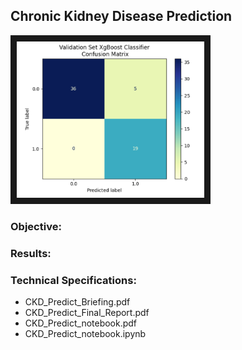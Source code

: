 ## Chronic Kidney Disease Prediction

<img src="./XgBoost.png" 
 width="300" height="250" border="10" />

### Objective:


### Results:




### Technical Specifications:



* CKD_Predict_Briefing.pdf
* CKD_Predict_Final_Report.pdf
* CKD_Predict_notebook.pdf
* CKD_Predict_notebook.ipynb
